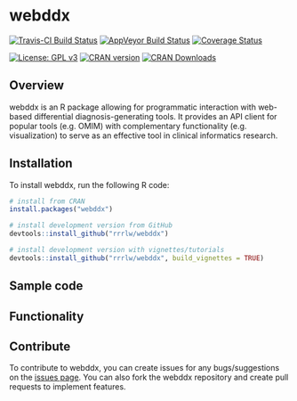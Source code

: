 # webddx

[![Travis-CI Build Status](https://travis-ci.org/rrrlw/webddx.svg?branch=master)](https://travis-ci.org/rrrlw/webddx)
[![AppVeyor Build Status](https://ci.appveyor.com/api/projects/status/github/rrrlw/webddx?branch=master&svg=true)](https://ci.appveyor.com/project/rrrlw/webddx)
[![Coverage Status](https://img.shields.io/codecov/c/github/rrrlw/webddx/master.svg)](https://codecov.io/github/rrrlw/webddx?branch=master)

[![License: GPL v3](https://img.shields.io/badge/License-GPL%20v3-blue.svg)](https://www.gnu.org/licenses/gpl-3.0)
[![CRAN version](http://www.r-pkg.org/badges/version/webddx)](https://CRAN.R-project.org/package=webddx)
[![CRAN Downloads](http://cranlogs.r-pkg.org/badges/grand-total/webddx)](https://CRAN.R-project.org/package=webddx)

## Overview

webddx is an R package allowing for programmatic interaction with web-based differential diagnosis-generating tools.
It provides an API client for popular tools (e.g. OMIM) with complementary functionality (e.g. visualization) to serve as an effective tool in clinical informatics research.

## Installation

To install webddx, run the following R code:
```r
# install from CRAN
install.packages("webddx")

# install development version from GitHub
devtools::install_github("rrrlw/webddx")

# install development version with vignettes/tutorials
devtools::install_github("rrrlw/webddx", build_vignettes = TRUE)
```

## Sample code

## Functionality

## Contribute

To contribute to webddx, you can create issues for any bugs/suggestions on the [issues page](https://github.com/rrrlw/webddx/issues). You can also fork the webddx repository and create pull requests to implement features.

